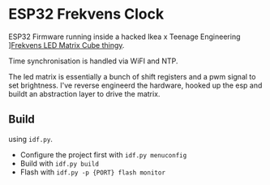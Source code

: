 # ESP32 Frekvens Clock

ESP32 Firmware running inside a hacked Ikea x Teenage Engineering ][Frekvens LED Matrix Cube thingy](https://duckduckgo.com/?q=ikea+frekvens+led+matrix&iar=images&iax=images&ia=images).

Time synchronisation is handled via WiFI and NTP.

The led matrix is essentially a bunch of shift registers and a pwm signal to set brightness.
I've reverse engineerd the hardware, hooked up the esp and buildt an abstraction layer to drive the matrix.

## Build

using `idf.py`.

- Configure the project first with `idf.py menuconfig`
- Build with `idf.py build`
- Flash with `idf.py -p {PORT} flash monitor`

